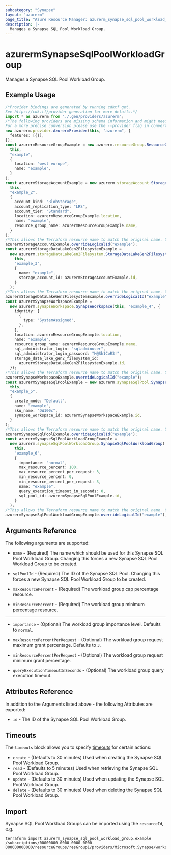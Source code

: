 ```yaml
---
subcategory: "Synapse"
layout: "azurerm"
page_title: "Azure Resource Manager: azurerm_synapse_sql_pool_workload_group"
description: |-
  Manages a Synapse SQL Pool Workload Group.
---
```


# azurermSynapseSqlPoolWorkloadGroup

Manages a Synapse SQL Pool Workload Group.

## Example Usage

```typescript
/*Provider bindings are generated by running cdktf get.
See https://cdk.tf/provider-generation for more details.*/
import * as azurerm from "./.gen/providers/azurerm";
/*The following providers are missing schema information and might need manual adjustments to synthesize correctly: azurerm.
For a more precise conversion please use the --provider flag in convert.*/
new azurerm.provider.AzurermProvider(this, "azurerm", {
  features: [{}],
});
const azurermResourceGroupExample = new azurerm.resourceGroup.ResourceGroup(
  this,
  "example",
  {
    location: "west europe",
    name: "example",
  }
);
const azurermStorageAccountExample = new azurerm.storageAccount.StorageAccount(
  this,
  "example_2",
  {
    account_kind: "BlobStorage",
    account_replication_type: "LRS",
    account_tier: "Standard",
    location: azurermResourceGroupExample.location,
    name: "example",
    resource_group_name: azurermResourceGroupExample.name,
  }
);
/*This allows the Terraform resource name to match the original name. You can remove the call if you don't need them to match.*/
azurermStorageAccountExample.overrideLogicalId("example");
const azurermStorageDataLakeGen2FilesystemExample =
  new azurerm.storageDataLakeGen2Filesystem.StorageDataLakeGen2Filesystem(
    this,
    "example_3",
    {
      name: "example",
      storage_account_id: azurermStorageAccountExample.id,
    }
  );
/*This allows the Terraform resource name to match the original name. You can remove the call if you don't need them to match.*/
azurermStorageDataLakeGen2FilesystemExample.overrideLogicalId("example");
const azurermSynapseWorkspaceExample =
  new azurerm.synapseWorkspace.SynapseWorkspace(this, "example_4", {
    identity: [
      {
        type: "SystemAssigned",
      },
    ],
    location: azurermResourceGroupExample.location,
    name: "example",
    resource_group_name: azurermResourceGroupExample.name,
    sql_administrator_login: "sqladminuser",
    sql_administrator_login_password: "H@Sh1CoR3!",
    storage_data_lake_gen2_filesystem_id:
      azurermStorageDataLakeGen2FilesystemExample.id,
  });
/*This allows the Terraform resource name to match the original name. You can remove the call if you don't need them to match.*/
azurermSynapseWorkspaceExample.overrideLogicalId("example");
const azurermSynapseSqlPoolExample = new azurerm.synapseSqlPool.SynapseSqlPool(
  this,
  "example_5",
  {
    create_mode: "Default",
    name: "example",
    sku_name: "DW100c",
    synapse_workspace_id: azurermSynapseWorkspaceExample.id,
  }
);
/*This allows the Terraform resource name to match the original name. You can remove the call if you don't need them to match.*/
azurermSynapseSqlPoolExample.overrideLogicalId("example");
const azurermSynapseSqlPoolWorkloadGroupExample =
  new azurerm.synapseSqlPoolWorkloadGroup.SynapseSqlPoolWorkloadGroup(
    this,
    "example_6",
    {
      importance: "normal",
      max_resource_percent: 100,
      max_resource_percent_per_request: 3,
      min_resource_percent: 0,
      min_resource_percent_per_request: 3,
      name: "example",
      query_execution_timeout_in_seconds: 0,
      sql_pool_id: azurermSynapseSqlPoolExample.id,
    }
  );
/*This allows the Terraform resource name to match the original name. You can remove the call if you don't need them to match.*/
azurermSynapseSqlPoolWorkloadGroupExample.overrideLogicalId("example");

```

## Arguments Reference

The following arguments are supported:

*   `name` - (Required) The name which should be used for this Synapse SQL Pool Workload Group. Changing this forces a new Synapse SQL Pool Workload Group to be created.

*   `sqlPoolId` - (Required) The ID of the Synapse SQL Pool. Changing this forces a new Synapse SQL Pool Workload Group to be created.

*   `maxResourcePercent` - (Required) The workload group cap percentage resource.

*   `minResourcePercent` - (Required) The workload group minimum percentage resource.

***

*   `importance` - (Optional) The workload group importance level. Defaults to `normal`.

*   `maxResourcePercentPerRequest` - (Optional) The workload group request maximum grant percentage. Defaults to `3`.

*   `minResourcePercentPerRequest` - (Optional) The workload group request minimum grant percentage.

*   `queryExecutionTimeoutInSeconds` - (Optional) The workload group query execution timeout.

## Attributes Reference

In addition to the Arguments listed above - the following Attributes are exported:

* `id` - The ID of the Synapse SQL Pool Workload Group.

## Timeouts

The `timeouts` block allows you to specify [timeouts](https://www.terraform.io/language/resources/syntax#operation-timeouts) for certain actions:

* `create` - (Defaults to 30 minutes) Used when creating the Synapse SQL Pool Workload Group.
* `read` - (Defaults to 5 minutes) Used when retrieving the Synapse SQL Pool Workload Group.
* `update` - (Defaults to 30 minutes) Used when updating the Synapse SQL Pool Workload Group.
* `delete` - (Defaults to 30 minutes) Used when deleting the Synapse SQL Pool Workload Group.

## Import

Synapse SQL Pool Workload Groups can be imported using the `resourceId`, e.g.

```console
terraform import azurerm_synapse_sql_pool_workload_group.example /subscriptions/00000000-0000-0000-0000-000000000000/resourceGroups/resGroup1/providers/Microsoft.Synapse/workspaces/workspace1/sqlPools/sqlPool1/workloadGroups/workloadGroup1
```
